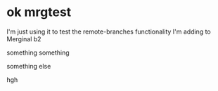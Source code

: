 ok
mrgtest
=======

I'm just using it to test the remote-branches functionality I'm adding to Merginal
b2

something something

something else

hgh

